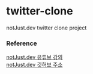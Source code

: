 # twitter-clone
notJust․dev twitter clone project

### Reference
[notJust.dev 유튜브 강의](https://www.youtube.com/watch?v=sNixa64aG9Y)  
[notJust.dev 깃허브 주소](https://github.com/notJust-dev/Twitter)
